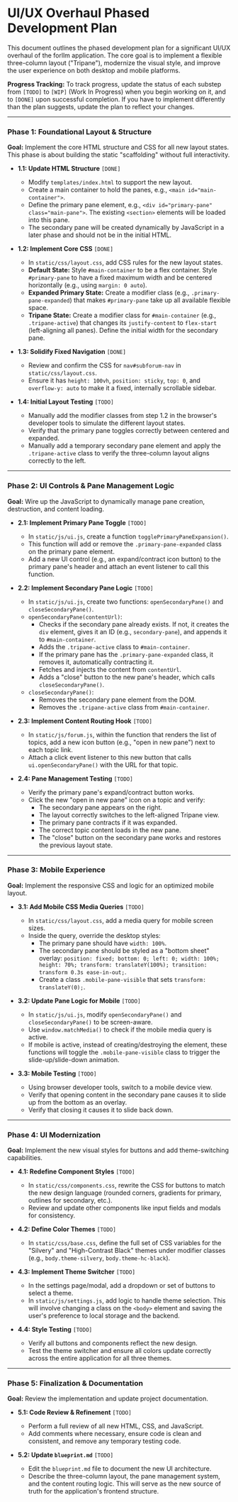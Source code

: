 # UI/UX Overhaul Phased Development Plan

This document outlines the phased development plan for a significant UI/UX overhaul of the forllm application. The core goal is to implement a flexible three-column layout ("Tripane"), modernize the visual style, and improve the user experience on both desktop and mobile platforms.

**Progress Tracking:**
To track progress, update the status of each substep from `[TODO]` to `[WIP]` (Work In Progress) when you begin working on it, and to `[DONE]` upon successful completion. If you have to implement differently than the plan suggests, update the plan to reflect your changes. 

---

### Phase 1: Foundational Layout & Structure

**Goal:** Implement the core HTML structure and CSS for all new layout states. This phase is about building the static "scaffolding" without full interactivity.

- **1.1: Update HTML Structure** `[DONE]`
  - Modify `templates/index.html` to support the new layout.
  - Create a main container to hold the panes, e.g., `<main id="main-container">`.
  - Define the primary pane element, e.g., `<div id="primary-pane" class="main-pane">`. The existing `<section>` elements will be loaded into this pane.
  - The secondary pane will be created dynamically by JavaScript in a later phase and should not be in the initial HTML.

- **1.2: Implement Core CSS** `[DONE]`
  - In `static/css/layout.css`, add CSS rules for the new layout states.
  - **Default State:** Style `#main-container` to be a flex container. Style `#primary-pane` to have a fixed maximum width and be centered horizontally (e.g., using `margin: 0 auto`).
  - **Expanded Primary State:** Create a modifier class (e.g., `.primary-pane-expanded`) that makes `#primary-pane` take up all available flexible space.
  - **Tripane State:** Create a modifier class for `#main-container` (e.g., `.tripane-active`) that changes its `justify-content` to `flex-start` (left-aligning all panes). Define the initial width for the secondary pane.

- **1.3: Solidify Fixed Navigation** `[DONE]`
  - Review and confirm the CSS for `nav#subforum-nav` in `static/css/layout.css`.
  - Ensure it has `height: 100vh`, `position: sticky`, `top: 0`, and `overflow-y: auto` to make it a fixed, internally scrollable sidebar.

- **1.4: Initial Layout Testing** `[TODO]`
  - Manually add the modifier classes from step 1.2 in the browser's developer tools to simulate the different layout states.
  - Verify that the primary pane toggles correctly between centered and expanded.
  - Manually add a temporary secondary pane element and apply the `.tripane-active` class to verify the three-column layout aligns correctly to the left.

---

### Phase 2: UI Controls & Pane Management Logic

**Goal:** Wire up the JavaScript to dynamically manage pane creation, destruction, and content loading.

- **2.1: Implement Primary Pane Toggle** `[TODO]`
  - In `static/js/ui.js`, create a function `togglePrimaryPaneExpansion()`.
  - This function will add or remove the `.primary-pane-expanded` class on the primary pane element.
  - Add a new UI control (e.g., an expand/contract icon button) to the primary pane's header and attach an event listener to call this function.

- **2.2: Implement Secondary Pane Logic** `[TODO]`
  - In `static/js/ui.js`, create two functions: `openSecondaryPane()` and `closeSecondaryPane()`.
  - `openSecondaryPane(contentUrl)`:
    - Checks if the secondary pane already exists. If not, it creates the `div` element, gives it an ID (e.g., `secondary-pane`), and appends it to `#main-container`.
    - Adds the `.tripane-active` class to `#main-container`.
    - If the primary pane has the `.primary-pane-expanded` class, it removes it, automatically contracting it.
    - Fetches and injects the content from `contentUrl`.
    - Adds a "close" button to the new pane's header, which calls `closeSecondaryPane()`.
  - `closeSecondaryPane()`:
    - Removes the secondary pane element from the DOM.
    - Removes the `.tripane-active` class from `#main-container`.

- **2.3: Implement Content Routing Hook** `[TODO]`
  - In `static/js/forum.js`, within the function that renders the list of topics, add a new icon button (e.g., "open in new pane") next to each topic link.
  - Attach a click event listener to this new button that calls `ui.openSecondaryPane()` with the URL for that topic.

- **2.4: Pane Management Testing** `[TODO]`
  - Verify the primary pane's expand/contract button works.
  - Click the new "open in new pane" icon on a topic and verify:
    - The secondary pane appears on the right.
    - The layout correctly switches to the left-aligned Tripane view.
    - The primary pane contracts if it was expanded.
    - The correct topic content loads in the new pane.
    - The "close" button on the secondary pane works and restores the previous layout state.

---

### Phase 3: Mobile Experience

**Goal:** Implement the responsive CSS and logic for an optimized mobile layout.

- **3.1: Add Mobile CSS Media Queries** `[TODO]`
  - In `static/css/layout.css`, add a media query for mobile screen sizes.
  - Inside the query, override the desktop styles:
    - The primary pane should have `width: 100%`.
    - The secondary pane should be styled as a "bottom sheet" overlay: `position: fixed; bottom: 0; left: 0; width: 100%; height: 70%; transform: translateY(100%); transition: transform 0.3s ease-in-out;`.
    - Create a class `.mobile-pane-visible` that sets `transform: translateY(0);`.

- **3.2: Update Pane Logic for Mobile** `[TODO]`
  - In `static/js/ui.js`, modify `openSecondaryPane()` and `closeSecondaryPane()` to be screen-aware.
  - Use `window.matchMedia()` to check if the mobile media query is active.
  - If mobile is active, instead of creating/destroying the element, these functions will toggle the `.mobile-pane-visible` class to trigger the slide-up/slide-down animation.

- **3.3: Mobile Testing** `[TODO]`
  - Using browser developer tools, switch to a mobile device view.
  - Verify that opening content in the secondary pane causes it to slide up from the bottom as an overlay.
  - Verify that closing it causes it to slide back down.

---

### Phase 4: UI Modernization

**Goal:** Implement the new visual styles for buttons and add theme-switching capabilities.

- **4.1: Redefine Component Styles** `[TODO]`
  - In `static/css/components.css`, rewrite the CSS for buttons to match the new design language (rounded corners, gradients for primary, outlines for secondary, etc.).
  - Review and update other components like input fields and modals for consistency.

- **4.2: Define Color Themes** `[TODO]`
  - In `static/css/base.css`, define the full set of CSS variables for the "Silvery" and "High-Contrast Black" themes under modifier classes (e.g., `body.theme-silvery`, `body.theme-hc-black`).

- **4.3: Implement Theme Switcher** `[TODO]`
  - In the settings page/modal, add a dropdown or set of buttons to select a theme.
  - In `static/js/settings.js`, add logic to handle theme selection. This will involve changing a class on the `<body>` element and saving the user's preference to local storage and the backend.

- **4.4: Style Testing** `[TODO]`
  - Verify all buttons and components reflect the new design.
  - Test the theme switcher and ensure all colors update correctly across the entire application for all three themes.

---

### Phase 5: Finalization & Documentation

**Goal:** Review the implementation and update project documentation.

- **5.1: Code Review & Refinement** `[TODO]`
  - Perform a full review of all new HTML, CSS, and JavaScript.
  - Add comments where necessary, ensure code is clean and consistent, and remove any temporary testing code.

- **5.2: Update `blueprint.md`** `[TODO]`
  - Edit the `blueprint.md` file to document the new UI architecture.
  - Describe the three-column layout, the pane management system, and the content routing logic. This will serve as the new source of truth for the application's frontend structure.